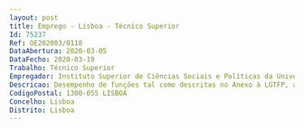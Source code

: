```yaml
--- 
layout: post
title: Emprego - Lisboa - Técnico Superior
Id: 75237
Ref: OE202003/0118
DataAbertura: 2020-03-05
DataFecho: 2020-03-19
Trabalho: Técnico Superior
Empregador: Instituto Superior de Ciências Sociais e Políticas da Universidade de Lisboa
Descricao: Desempenho de funções tal como descritas no Anexo à LGTFP, aprovada pela Lei n.º 35 2014, de 20 de junho, para o qual remete o n.º 2 do artigo 88.º da mesma lei, tendo como funções específicas  a)Planear e operacionalizar o processo de aquisição de bens e serviços do Instituto, em todas as suas vertentes, nomeadamente ao nível da criação, em SAP e acompanhamento dos procedimentos nas plataformas eletrónicas de compras públicas  b)Acompanhar e secretariar os júris de processos de aquisição e redação dos respetivos relatórios  c)Identificar, planear, operacionalizar e mapear as necessidades de stock para material de escritório e outros bens de manutenção da atividade normal do instituto  d)Gerir armazéns e elaborar relatórios, mapas, quadros de apuramentos estatísticos de apoio à decisão  e)Elaborar estudos, pareceres e informações de caracter técnico com base na legislação vigente e aplicável ao ensino superior público  f)Apurar, gerir e interpretar dados para efeitos de reporte à tutela e outras entidades públicas.
CodigoPostal: 1300-055 LISBOA
Concelho: Lisboa
Distrito: Lisboa
--- 
```

